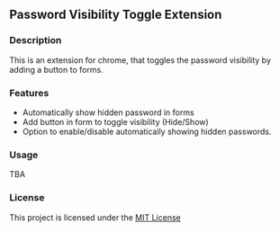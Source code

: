 ## Password Visibility Toggle Extension

### Description

This is an extension for chrome, that toggles the password visibility by adding a button to forms.

### Features
- Automatically show hidden password in forms
- Add button in form to toggle visibility (Hide/Show)
- Option to enable/disable automatically showing hidden passwords.


### Usage
TBA

### License
This project is licensed under the [MIT License](https://github.com/snizamaddinov/password-toggle-extension/blob/main/LICENSE)
